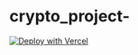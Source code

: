 ﻿# crypto_project-
[![Deploy with Vercel](https://vercel.com/button)](https://vercel.com/new/clone?repository-url=https://github.com/MUHAMMAD-MUBASHIR12/crypto_project-)
